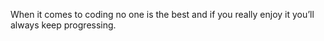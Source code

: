 When it comes to coding no one is the best and if you really enjoy it you’ll always keep progressing.
